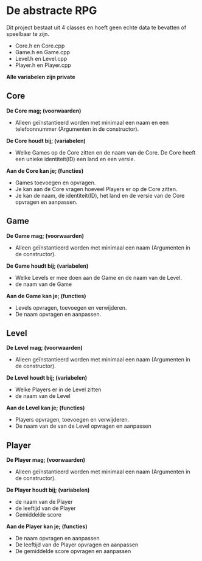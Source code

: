 # De abstracte RPG
Dit project bestaat uit 4 classes en hoeft geen echte data te bevatten of speelbaar te zijn.
-	Core.h en Core.cpp
-	Game.h en Game.cpp
-	Level.h en Level.cpp
-	Player.h en Player.cpp

**Alle variabelen zijn private** 

## Core
**De Core mag; (voorwaarden)**
-	Alleen geïnstantieerd worden met minimaal een naam en een telefoonnummer (Argumenten in de constructor).

**De Core houdt bij; (variabelen)** 
-	Welke Games op de Core zitten en de naam van de Core. De Core heeft een unieke identiteit(ID) een land en een versie.

**Aan de Core kan je; (functies)**
-	Games toevoegen en opvragen.
-	Je kan aan de Core vragen hoeveel Players er op de Core zitten.
-	Je kan de naam, de identiteit(ID), het land en de versie van de Core opvragen en aanpassen.

## Game
**De Game mag; (voorwaarden)**  
-	Alleen geïnstantieerd worden met minimaal een naam (Argumenten in de constructor).

**De Game houdt bij; (variabelen)**  
-	Welke Levels er mee doen aan de Game en de naam van de Level.
-	de naam van de Game

**Aan de Game kan je; (functies)**  
-	Levels opvragen, toevoegen en verwijderen.
-	De naam opvragen en aanpassen.

## Level
**De Level mag; (voorwaarden)**
-	Alleen geïnstantieerd worden met minimaal een naam (Argumenten in de constructor).

**De Level houdt bij; (variabelen)**
-	Welke Players er in de Level zitten
-	de naam van de Level

**Aan de Level kan je; (functies)**
-	Players opvragen, toevoegen en verwijderen.
-	De naam van de van de Level opvragen en aanpassen

## Player
**De Player mag; (voorwaarden)**  
-	Alleen geïnstantieerd worden met minimaal een naam (Argumenten in de constructor).

**De Player houdt bij; (variabelen)**  
-	de naam van de Player
-	de leeftijd van de Player
-	Gemiddelde score

**Aan de Player kan je; (functies)**  
-	De naam opvragen en aanpassen
-	De leeftijd van de Player opvragen en aanpassen
-	De gemiddelde score opvragen en aanpassen

